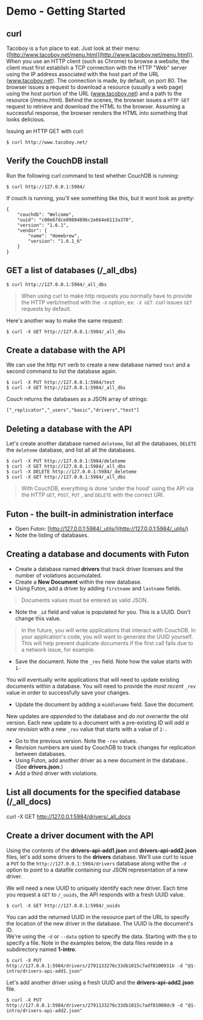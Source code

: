 # Demo - Getting Started

## curl

Tacoboy is a fun place to eat.  Just look at their menu: ([http://www.tacoboy.net/menu.html](http://www.tacoboy.net/menu.html)).  When you use an HTTP client (such as Chrome) to browse a website, the client must first establish a TCP connection with the HTTP "Web" server using the IP address associated with the host part of the URL (www.tacoboy.net). The connection is made, by default, on port 80.  The browser issues a request to download a resource (usually a web page) using the host portion of the URL (www.tacoboy.net) and a path to the resource (/menu.html).  Behind the scenes, the browser issues a `HTTP GET` request to retrieve and download the HTML to the browser. Assuming a successful response, the browser renders the HTML into something that looks delicious.

Issuing an HTTP GET with curl:

```
$ curl http://www.tacoboy.net/
```


## Verify the CouchDB install

Run the following curl command to test whether CouchDB is running:

```
$ curl http://127.0.0.1:5984/
```
If couch is running, you'll see something like this, but it wont look as pretty:

```
{
    "couchdb": "Welcome",
    "uuid": "c00e67dce09804896c2e664e6113a370",
    "version": "1.6.1",
    "vendor": {
        "name": "Homebrew",
        "version": "1.6.1_6"
    }
}
```

## GET a list of databases (/\_all_dbs)

```
$ curl http://127.0.0.1:5984/_all_dbs
```
> When using curl to make http requests you normally have to provide the HTTP verb/method with the `-X` option, ex: `-X GET`.  curl issues `GET` requests by default.

Here's another way to make the same request:

```
$ curl -X GET http://127.0.0.1:5984/_all_dbs
```
## Create a database with the API

We can use the http `PUT` verb to create a new database named `test` and a second command to list the database again.

```
$ curl -X PUT http://127.0.0.1:5984/test
$ curl -X GET http://127.0.0.1:5984/_all_dbs
```

Couch returns the databases as a JSON array of strings:

```
["_replicator","_users","basic","drivers","test"]
```

## Deleting a database with the API

Let's create another database named `deleteme`, list all the databases, `DELETE` the `deleteme` database, and list all all the databases.

```
$ curl -X PUT http://127.0.0.1:5984/deleteme
$ curl -X GET http://127.0.0.1:5984/_all_dbs
$ curl -X DELETE http://127.0.0.1:5984/_deleteme
$ curl -X GET http://127.0.0.1:5984/_all_dbs
```
> With CouchDB, everything is done 'under the hood' using the API via the HTTP `GET`, `POST`, `PUT` , and `DELETE` with the correct URI.  

## Futon - the built-in administration interface
- Open Futon:  [http://127.0.0.1:5984/_utils/](http://127.0.0.1:5984/_utils/)
- Note the listing of databases.

## Creating a database and documents with Futon
- Create a database named **drivers** that track driver licenses and the number of violations accumulated.
- Create a **New Document** within the new database.
- Using Futon, add a driver by adding `firstname` and `lastname` fields.

> Documents values must be entered as valid JSON.

- Note the `_id` field and value is populated for you.  This is a UUID. Don't change this value.

> In the future, you will write applications that interact with CouchDB.  In your application's code, you will want to generate the UUID yourself.  This will help prevent duplicate documents if the first call fails due to a network issue, for example.  

- Save the document.  Note the `_rev` field.  Note how the value starts with `1-`

You will eventually write applications that will need to update existing documents within a database.  You will need to provide the _most recent_ `_rev` value in order to successfully save your changes.

- Update the document by adding a `middlename` field. Save the document.  

New updates are _appended_ to the database and _do not overwrite_ the old version.  Each new update to a document with a pre-existing ID will _add a new revision_ with a new `_rev` value that starts with a value of `2-`.  

- Go to the previous version. Note the `-rev` values.
- Revision numbers are used by CouchDB to track changes for replication between databases.  
- Using Futon, add another driver as a new document in the database.. (See **drivers.json**.)
- Add a third driver with violations.

## List all documents for the specified database (/\_all_docs)

curl -X GET http://127.0.0.1:5984/drivers/_all_docs

## Create a driver document with the API

Using the contents of the **drivers-api-add1.json** and **drivers-api-add2.json** files, let's add some drivers to the **drivers** database.  We'll use curl to issue a `PUT` to the `http://127.0.0.1:5984/drivers` database along withe the `-d` option to point to a datafile containing our JSON representation of a new driver.  

We will need a new UUID to uniquely identify each new driver.  Each time you request a `GET` to `/_uuids`, the API responds with a fresh UUID value.   

```
$ curl -X GET http://127.0.0.1:5984/_uuids
```

You can add the returned UUID in the resource part of the URL to specify the location of the new driver in the database.  The UUID is the document's ID.  
We're using the `-d` or `--data` option to specify the data.  Starting with the `@` to specify a file.  Note in the examples below, the data files reside in a subdirectory named **1-intro**.

```
$ curl -X PUT http://127.0.0.1:5984/drivers/2791133276c33db1015c7adf8100931b -d "@1-intro/drivers-api-add1.json"
```
Let's add another driver using a fresh UUID and the **drivers-api-add2.json** file.

```
$ curl -X PUT http://127.0.0.1:5984/drivers/2791133276c33db1015c7adf81008dc9 -d "@1-intro/drivers-api-add2.json"
```
